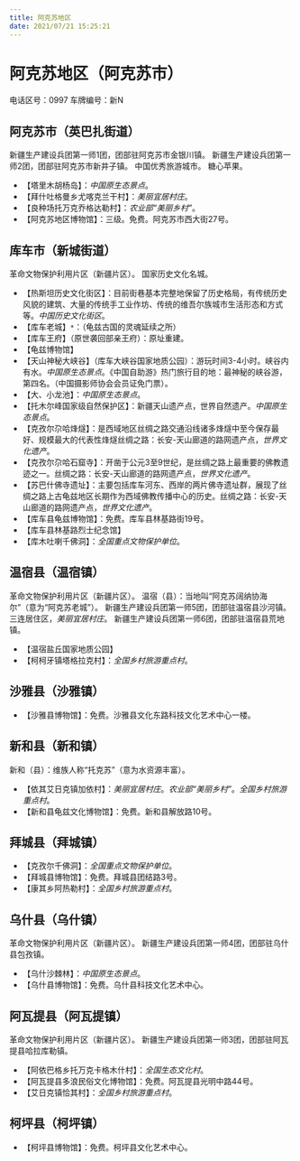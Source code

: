 ```yaml
---
title: 阿克苏地区
date: 2021/07/21 15:25:21
---
```


# 阿克苏地区（阿克苏市）
电话区号：0997
车牌编号：新N
## 阿克苏市（英巴扎街道）
新疆生产建设兵团第一师1团，团部驻阿克苏市金银川镇。
新疆生产建设兵团第一师2团，团部驻阿克苏市新井子镇。
中国优秀旅游城市。
糖心苹果。
* 【塔里木胡杨岛】：*中国原生态景点*。
* 【拜什吐格曼乡尤喀克兰干村】：*美丽宜居村庄*。
* 【良种场托万克乔格达勒村】：*农业部“美丽乡村”*。
* 【阿克苏地区博物馆】：三级。免费。阿克苏市西大街27号。
## 库车市（新城街道）
革命文物保护利用片区（新疆片区）。
国家历史文化名城。
* 【热斯坦历史文化街区】：目前街巷基本完整地保留了历史格局，有传统历史风貌的建筑、大量的传统手工业作坊、传统的维吾尔族城市生活形态和方式等。*中国历史文化街区*。
* 【库车老城】`*`：（龟兹古国的灵魂延续之所）
* 【库车王府】（原世袭回部亲王府）：原址重建。
* 【龟兹博物馆】
* 【天山神秘大峡谷】（库车大峡谷国家地质公园）：游玩时间3-4小时。峡谷内有水。*中国原生态景点*。《中国自助游》热门旅行目的地：最神秘的峡谷游，第四名。（中国摄影师协会会员证免门票）。
* 【大、小龙池】：*中国原生态景点*。
* 【托木尔峰国家级自然保护区】：新疆天山遗产点，世界自然遗产。*中国原生态景点*。
* 【克孜尔尕哈烽燧】：是西域地区丝绸之路交通沿线诸多烽燧中至今保存最好、规模最大的代表性烽燧丝绸之路：长安-天山廊道的路网遗产点，*世界文化遗产*。
* 【克孜尔尕哈石窟寺】：开凿于公元3至9世纪，是丝绸之路上最重要的佛教遗迹之一。丝绸之路：长安-天山廊道的路网遗产点，*世界文化遗产*。
* 【苏巴什佛寺遗址】：主要包括库车河东、西岸的两片佛寺遗址群，展现了丝绸之路上古龟兹地区长期作为西域佛教传播中心的历史。丝绸之路：长安-天山廊道的路网遗产点，*世界文化遗产*。
* 【库车县龟兹博物馆】：免费。库车县林基路街19号。
* 【库车县林基路烈士纪念馆】
* 【库木吐喇千佛洞】：*全国重点文物保护单位*。
## 温宿县（温宿镇）
革命文物保护利用片区（新疆片区）。
温宿（县）：当地叫“阿克苏阔纳协海尔”（意为“阿克苏老城”）。
新疆生产建设兵团第一师5团，团部驻温宿县沙河镇。三连居住区，*美丽宜居村庄*。
新疆生产建设兵团第一师6团，团部驻温宿县荒地镇。
* 【温宿盐丘国家地质公园】
* 【柯柯牙镇塔格拉克村】：*全国乡村旅游重点村*。
## 沙雅县（沙雅镇）
* 【沙雅县博物馆】：免费。沙雅县文化东路科技文化艺术中心一楼。
## 新和县（新和镇）
新和（县）：维族人称“托克苏”（意为水资源丰富）。
* 【依其艾日克镇加依村】：*美丽宜居村庄*。*农业部“美丽乡村”*。*全国乡村旅游重点村*。
* 【新和县龟兹文化博物馆】：免费。新和县解放路10号。
## 拜城县（拜城镇）
* 【克孜尔千佛洞】：*全国重点文物保护单位*。
* 【拜城县博物馆】：免费。拜城县团结路3号。
* 【康其乡阿热勒村】：*全国乡村旅游重点村*。
## 乌什县（乌什镇）
革命文物保护利用片区（新疆片区）。
新疆生产建设兵团第一师4团，团部驻乌什县包孜镇。
* 【乌什沙棘林】：*中国原生态景点*。
* 【乌什县博物馆】：免费。乌什县科技文化艺术中心。
## 阿瓦提县（阿瓦提镇）
革命文物保护利用片区（新疆片区）。
新疆生产建设兵团第一师3团，团部驻阿瓦提县哈拉库勒镇。
* 【阿依巴格乡托万克卡格木什村】：*全国生态文化村*。
* 【阿瓦提县多浪民俗文化博物馆】：免费。阿瓦提县光明中路44号。
* 【艾日克镇恰其村】：*全国乡村旅游重点村*。
## 柯坪县（柯坪镇）
* 【柯坪县博物馆】：免费。柯坪县文化艺术中心。
